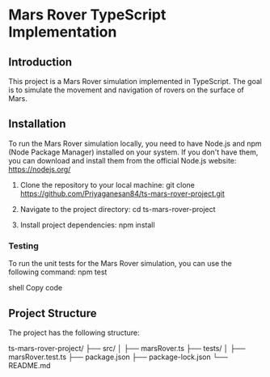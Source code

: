 # Mars Rover TypeScript Implementation

## Introduction
This project is a Mars Rover simulation implemented in TypeScript. 
The goal is to simulate the movement and navigation of rovers on the surface of Mars.

## Installation
To run the Mars Rover simulation locally, you need to have Node.js and npm (Node Package Manager) installed on your system.
If you don't have them, you can download and install them from the official Node.js website: https://nodejs.org/

1. Clone the repository to your local machine:
git clone https://github.com/Priyaganesan84/ts-mars-rover-project.git

2. Navigate to the project directory:
cd ts-mars-rover-project

3. Install project dependencies:
npm install


### Testing
To run the unit tests for the Mars Rover simulation, you can use the following command:
npm test

shell
Copy code

## Project Structure
The project has the following structure:

ts-mars-rover-project/
├── src/
│ ├── marsRover.ts
├── tests/
│ ├── marsRover.test.ts
├── package.json
├── package-lock.json
└── README.md
